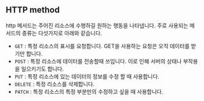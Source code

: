 ## HTTP method
http 메서드는 주어진 리소스에 수행하길 원하는 행동을 나타냅니다. 주로 사용되는 메서드의 종류는 다섯가지로 아래와 같습니다. 
- `GET` : 특정 리소스의 표시를 요청합니다. GET을 사용하는 요청은 오직 데이터를 받기만 합니다.
- `POST` : 특정 리소스에 데이터를 전송할때 쓰입니다. 이로 인해 서버의 상태나 부작용을 일으키기도 합니다.
- `PUT` : 특정 리소스에 있는 데이터의 정보를 수정 할 때 사용합니다.
- `DELETE` : 특정 리소스를 삭제합니다.
- `PATCH` : 특정 리소스의 특정 부분만의 수정하고 싶을 때 사용합니다.

